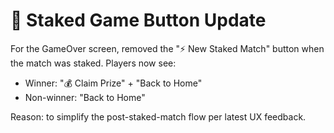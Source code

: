 # 🧾 Staked Game Button Update

For the GameOver screen, removed the "⚡ New Staked Match" button when the match was staked. Players now see:
- Winner: "💰 Claim Prize" + "Back to Home"
- Non-winner: "Back to Home"

Reason: to simplify the post-staked-match flow per latest UX feedback.

